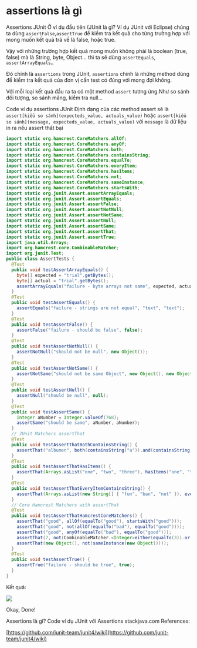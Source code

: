 # assertions là gì

Assertions JUnit
Ở ví dụ đầu tiên (JUnit là gì? Ví dụ JUnit với Eclipse) chúng ta dùng `assertFalse`,`assertTrue` để kiểm tra kết quả cho từng trường hợp với mong muốn kết quả trả về là false, hoặc true.

Vậy với những trường hợp kết quả mong muốn không phải là boolean (true, false) mà là String, byte, Object… thì ta sẽ dùng `assertEquals`, `assertArrayEquals…`

Đó chính là `assertions` trong JUnit, `assertions` chính là những method dùng để kiểm tra kết quả của đơn vị cần test có đúng với mong đợi không.

Với mỗi loại kết quả đầu ra ta có một method `assert` tương ứng.Như so sánh đối tượng, so sánh mảng, kiểm tra null…

Code ví dụ assertions JUnit
Định dạng của các method assert sẽ là `assert[kiểu so sánh](expecteds_value, actuals_value)` hoặc `assert[kiểu so sánh](message, expecteds_value, actuals_value)` với `message` là dữ liệu in ra nếu assert thất bại

```java
import static org.hamcrest.CoreMatchers.allOf;
import static org.hamcrest.CoreMatchers.anyOf;
import static org.hamcrest.CoreMatchers.both;
import static org.hamcrest.CoreMatchers.containsString;
import static org.hamcrest.CoreMatchers.equalTo;
import static org.hamcrest.CoreMatchers.everyItem;
import static org.hamcrest.CoreMatchers.hasItems;
import static org.hamcrest.CoreMatchers.not;
import static org.hamcrest.CoreMatchers.sameInstance;
import static org.hamcrest.CoreMatchers.startsWith;
import static org.junit.Assert.assertArrayEquals;
import static org.junit.Assert.assertEquals;
import static org.junit.Assert.assertFalse;
import static org.junit.Assert.assertNotNull;
import static org.junit.Assert.assertNotSame;
import static org.junit.Assert.assertNull;
import static org.junit.Assert.assertSame;
import static org.junit.Assert.assertThat;
import static org.junit.Assert.assertTrue;
import java.util.Arrays;
import org.hamcrest.core.CombinableMatcher;
import org.junit.Test;
public class AssertTests {
  @Test
  public void testAssertArrayEquals() {
    byte[] expected = "trial".getBytes();
    byte[] actual = "trial".getBytes();
    assertArrayEquals("failure - byte arrays not same", expected, actual);
  }
  @Test
  public void testAssertEquals() {
    assertEquals("failure - strings are not equal", "text", "text");
  }
  @Test
  public void testAssertFalse() {
    assertFalse("failure - should be false", false);
  }
  @Test
  public void testAssertNotNull() {
    assertNotNull("should not be null", new Object());
  }
  @Test
  public void testAssertNotSame() {
    assertNotSame("should not be same Object", new Object(), new Object());
  }
  @Test
  public void testAssertNull() {
    assertNull("should be null", null);
  }
  @Test
  public void testAssertSame() {
    Integer aNumber = Integer.valueOf(768);
    assertSame("should be same", aNumber, aNumber);
  }
  // JUnit Matchers assertThat
  @Test
  public void testAssertThatBothContainsString() {
    assertThat("albumen", both(containsString("a")).and(containsString("b")));
  }
  @Test
  public void testAssertThatHasItems() {
    assertThat(Arrays.asList("one", "two", "three"), hasItems("one", "three"));
  }
  @Test
  public void testAssertThatEveryItemContainsString() {
    assertThat(Arrays.asList(new String[] { "fun", "ban", "net" }), everyItem(containsString("n")));
  }
  // Core Hamcrest Matchers with assertThat
  @Test
  public void testAssertThatHamcrestCoreMatchers() {
    assertThat("good", allOf(equalTo("good"), startsWith("good")));
    assertThat("good", not(allOf(equalTo("bad"), equalTo("good"))));
    assertThat("good", anyOf(equalTo("bad"), equalTo("good")));
    assertThat(7, not(CombinableMatcher.<Integer>either(equalTo(3)).or(equalTo(4))));
    assertThat(new Object(), not(sameInstance(new Object())));
  }
  @Test
  public void testAssertTrue() {
    assertTrue("failure - should be true", true);
  }
}
```

Kết quả:

![](junit-4.png)

Okay, Done!

Assertions là gì? Code ví dụ JUnit với Assertions stackjava.com
References:

[https://github.com/junit-team/junit4/wiki](https://github.com/junit-team/junit4/wiki)